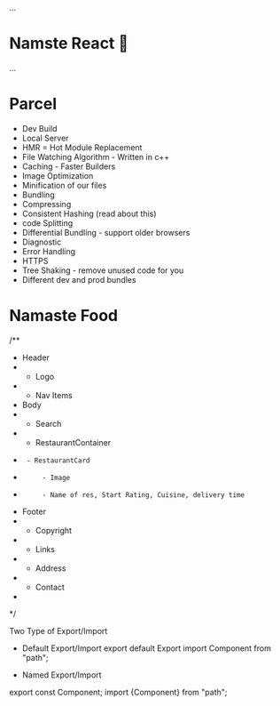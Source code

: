 ...
# Namste React 🚀


...
# Parcel
- Dev Build
- Local Server
- HMR = Hot Module Replacement
- File Watching Algorithm - Written in c++
- Caching - Faster Builders
- Image Optimization
- Minification of our files
- Bundling
- Compressing
- Consistent Hashing  (read about this)
- code Splitting
- Differential Bundling - support older browsers
- Diagnostic
- Error Handling
- HTTPS
- Tree Shaking - remove unused code for you
- Different dev and prod bundles

# Namaste Food

/**
 * Header
 *  - Logo
 *  - Nav Items
 * Body
 *  - Search
 *  - RestaurantContainer
 *      - RestaurantCard
 *          - Image
 *          - Name of res, Start Rating, Cuisine, delivery time
 * Footer
 *  - Copyright
 *  - Links
 *  - Address
 *  - Contact
 * 
 */

 Two Type of Export/Import

 - Default Export/Import
 export default Export
 import Component from "path";

 - Named Export/Import

 export const Component;
 import {Component} from "path";